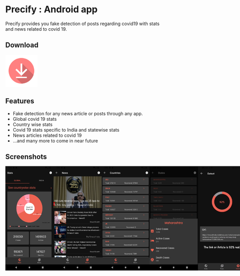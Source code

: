 # Precify : Android app
Precify provides you fake detection of posts regarding covid19 with stats and news related to covid 19.

## Download
<a href="https://github.com/Precify/Precify/raw/master/Android/releases/release/app-release.apk"><img src="screenshots/download.png" width="100"></a>

## Features
- Fake detection for any news article or posts through any app.
- Global covid 19 stats
- Country wise stats
- Covid 19 stats specific to India and statewise stats
- News articles related to covid 19
- ...and many more to come in near future

## Screenshots
<div style="display:flex;">
<img src="screenshots/Screenshot_1587113720.png" width="150">
<img src="screenshots/Screenshot_1587113698.png" width="150">
<img src="screenshots/Screenshot_1587113760.png" width="150">
<img src="screenshots/Screenshot_1587113780.png" width="150">
<img src="screenshots/vlcsnap-2020-04-22-11h47m48s579%20(2).png" width="150">
</div>
